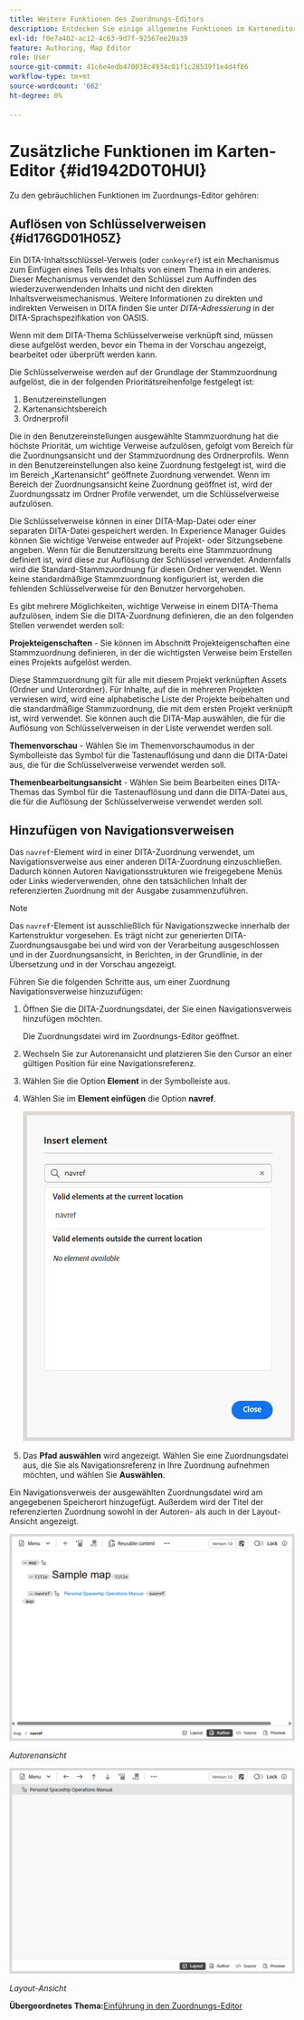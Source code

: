```yaml
---
title: Weitere Funktionen des Zuordnungs-Editors
description: Entdecken Sie einige allgemeine Funktionen im Karteneditor. Erfahren Sie, wie Sie wichtige Verweise im Zuordnungs-Editor auflösen.
exl-id: f0e7a402-ac12-4c63-9d7f-92567ee29a39
feature: Authoring, Map Editor
role: User
source-git-commit: 41c6e4edb470038c4934c01f1c28539f1e4d4f86
workflow-type: tm+mt
source-wordcount: '662'
ht-degree: 0%

---
```


# Zusätzliche Funktionen im Karten-Editor {#id1942D0T0HUI}

Zu den gebräuchlichen Funktionen im Zuordnungs-Editor gehören:

## Auflösen von Schlüsselverweisen {#id176GD01H05Z}

Ein DITA-Inhaltsschlüssel-Verweis (oder `conkeyref`) ist ein Mechanismus zum Einfügen eines Teils des Inhalts von einem Thema in ein anderes. Dieser Mechanismus verwendet den Schlüssel zum Auffinden des wiederzuverwendenden Inhalts und nicht den direkten Inhaltsverweismechanismus. Weitere Informationen zu direkten und indirekten Verweisen in DITA finden Sie unter *DITA-Adressierung* in der DITA-Sprachspezifikation von OASIS.

Wenn mit dem DITA-Thema Schlüsselverweise verknüpft sind, müssen diese aufgelöst werden, bevor ein Thema in der Vorschau angezeigt, bearbeitet oder überprüft werden kann.

Die Schlüsselverweise werden auf der Grundlage der Stammzuordnung aufgelöst, die in der folgenden Prioritätsreihenfolge festgelegt ist:

1. Benutzereinstellungen
1. Kartenansichtsbereich
1. Ordnerprofil

Die in den Benutzereinstellungen ausgewählte Stammzuordnung hat die höchste Priorität, um wichtige Verweise aufzulösen, gefolgt vom Bereich für die Zuordnungsansicht und der Stammzuordnung des Ordnerprofils. Wenn in den Benutzereinstellungen also keine Zuordnung festgelegt ist, wird die im Bereich „Kartenansicht“ geöffnete Zuordnung verwendet. Wenn im Bereich der Zuordnungsansicht keine Zuordnung geöffnet ist, wird der Zuordnungssatz im Ordner Profile verwendet, um die Schlüsselverweise aufzulösen.

Die Schlüsselverweise können in einer DITA-Map-Datei oder einer separaten DITA-Datei gespeichert werden. In Experience Manager Guides können Sie wichtige Verweise entweder auf Projekt- oder Sitzungsebene angeben. Wenn für die Benutzersitzung bereits eine Stammzuordnung definiert ist, wird diese zur Auflösung der Schlüssel verwendet. Andernfalls wird die Standard-Stammzuordnung für diesen Ordner verwendet. Wenn keine standardmäßige Stammzuordnung konfiguriert ist, werden die fehlenden Schlüsselverweise für den Benutzer hervorgehoben.

Es gibt mehrere Möglichkeiten, wichtige Verweise in einem DITA-Thema aufzulösen, indem Sie die DITA-Zuordnung definieren, die an den folgenden Stellen verwendet werden soll:

**Projekteigenschaften** - Sie können im Abschnitt Projekteigenschaften eine Stammzuordnung definieren, in der die wichtigsten Verweise beim Erstellen eines Projekts aufgelöst werden.

Diese Stammzuordnung gilt für alle mit diesem Projekt verknüpften Assets \(Ordner und Unterordner\). Für Inhalte, auf die in mehreren Projekten verwiesen wird, wird eine alphabetische Liste der Projekte beibehalten und die standardmäßige Stammzuordnung, die mit dem ersten Projekt verknüpft ist, wird verwendet. Sie können auch die DITA-Map auswählen, die für die Auflösung von Schlüsselverweisen in der Liste verwendet werden soll.

**Themenvorschau** - Wählen Sie im Themenvorschaumodus in der Symbolleiste das Symbol für die Tastenauflösung und dann die DITA-Datei aus, die für die Schlüsselverweise verwendet werden soll.

**Themenbearbeitungsansicht** - Wählen Sie beim Bearbeiten eines DITA-Themas das Symbol für die Tastenauflösung und dann die DITA-Datei aus, die für die Auflösung der Schlüsselverweise verwendet werden soll.

## Hinzufügen von Navigationsverweisen

Das `navref`-Element wird in einer DITA-Zuordnung verwendet, um Navigationsverweise aus einer anderen DITA-Zuordnung einzuschließen. Dadurch können Autoren Navigationsstrukturen wie freigegebene Menüs oder Links wiederverwenden, ohne den tatsächlichen Inhalt der referenzierten Zuordnung mit der Ausgabe zusammenzuführen.

>[!NOTE]
>
> Das `navref`-Element ist ausschließlich für Navigationszwecke innerhalb der Kartenstruktur vorgesehen. Es trägt nicht zur generierten DITA-Zuordnungsausgabe bei und wird von der Verarbeitung ausgeschlossen und in der Zuordnungsansicht, in Berichten, in der Grundlinie, in der Übersetzung und in der Vorschau angezeigt.

Führen Sie die folgenden Schritte aus, um einer Zuordnung Navigationsverweise hinzuzufügen:

1. Öffnen Sie die DITA-Zuordnungsdatei, der Sie einen Navigationsverweis hinzufügen möchten.

   Die Zuordnungsdatei wird im Zuordnungs-Editor geöffnet.
1. Wechseln Sie zur Autorenansicht und platzieren Sie den Cursor an einer gültigen Position für eine Navigationsreferenz.
1. Wählen Sie die Option **Element** in der Symbolleiste aus.
1. Wählen Sie im **Element einfügen** die Option **navref**.

   ![](./images/select-navref-element.png)
1. Das **Pfad auswählen** wird angezeigt. Wählen Sie eine Zuordnungsdatei aus, die Sie als Navigationsreferenz in Ihre Zuordnung aufnehmen möchten, und wählen Sie **Auswählen**.

Ein Navigationsverweis der ausgewählten Zuordnungsdatei wird am angegebenen Speicherort hinzugefügt. Außerdem wird der Titel der referenzierten Zuordnung sowohl in der Autoren- als auch in der Layout-Ansicht angezeigt.

![](./images/navref-added-author-view.png)

*Autorenansicht*

![](./images/navref-added-layout-view.png)

*Layout-Ansicht*


**Übergeordnetes Thema:**&#x200B;[ Einführung in den Zuordnungs-Editor](map-editor.md)
